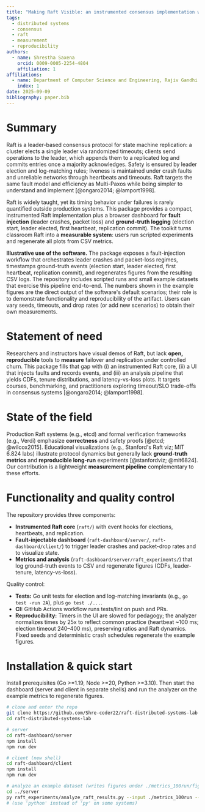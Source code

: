 ```yaml
---
title: "Making Raft Visible: an instrumented consensus implementation with a fault-injectable dashboard"
tags:
  - distributed systems
  - consensus
  - raft
  - measurement
  - reproducibility
authors:
  - name: Shrestha Saxena
    orcid: 0009-0005-2254-4804
    affiliation: 1
affiliations:
  - name: Department of Computer Science and Engineering, Rajiv Gandhi Institute of Petroleum Technology (RGIPT), Jais, Uttar Pradesh, India
    index: 1
date: 2025-09-09
bibliography: paper.bib
---
```


# Summary
Raft is a leader-based consensus protocol for state machine replication: a cluster elects a single leader via randomized timeouts; clients send operations to the leader, which appends them to a replicated log and commits entries once a majority acknowledges. Safety is ensured by leader election and log-matching rules; liveness is maintained under crash faults and unreliable networks through heartbeats and timeouts. Raft targets the same fault model and efficiency as Multi-Paxos while being simpler to understand and implement [@ongaro2014; @lamport1998].

Raft is widely taught, yet its timing behavior under failures is rarely quantified outside production systems. This package provides a compact, instrumented Raft implementation plus a browser dashboard for **fault injection** (leader crashes, packet loss) and **ground-truth logging** (election start, leader elected, first heartbeat, replication commit). The toolkit turns classroom Raft into a **measurable system**: users run scripted experiments and regenerate all plots from CSV metrics.

**Illustrative use of the software.** The package exposes a fault-injection workflow that orchestrates leader crashes and packet-loss regimes, timestamps ground-truth events (election start, leader elected, first heartbeat, replication commit), and regenerates figures from the resulting CSV logs. The repository includes scripted runs and small example datasets that exercise this pipeline end-to-end. The numbers shown in the example figures are the direct output of the software's default scenarios; their role is to demonstrate functionality and reproducibility of the artifact. Users can vary seeds, timeouts, and drop rates (or add new scenarios) to obtain their own measurements.

# Statement of need
Researchers and instructors have visual demos of Raft, but lack **open, reproducible** tools to **measure** failover and replication under controlled churn. This package fills that gap with (i) an instrumented Raft core, (ii) a UI that injects faults and records events, and (iii) an analysis pipeline that yields CDFs, tenure distributions, and latency-vs-loss plots. It targets courses, benchmarking, and practitioners exploring timeout/SLO trade-offs in consensus systems [@ongaro2014; @lamport1998].

# State of the field
Production Raft systems (e.g., etcd) and formal verification frameworks (e.g., Verdi) emphasize **correctness** and safety proofs [@etcd; @wilcox2015]. Educational visualizations (e.g., Stanford's Raft viz; MIT 6.824 labs) illustrate protocol dynamics but generally lack **ground-truth metrics** and **reproducible long-run** experiments [@stanfordviz; @mit6824]. Our contribution is a lightweight **measurement pipeline** complementary to these efforts.

# Functionality and quality control

The repository provides three components:

- **Instrumented Raft core** (`raft/`) with event hooks for elections, heartbeats, and replication.
- **Fault-injectable dashboard** (`raft-dashboard/server/`, `raft-dashboard/client/`) to trigger leader crashes and packet-drop rates and to visualize state.
- **Metrics and analysis** (`raft-dashboard/server/raft_experiments/`) that log ground-truth events to CSV and regenerate figures (CDFs, leader-tenure, latency-vs-loss).

Quality control:

- **Tests:** Go unit tests for election and log-matching invariants (e.g., `go test -run 2A`), plus `go test ./...`.
- **CI:** GitHub Actions workflow runs tests/lint on push and PRs.
- **Reproducibility:** Timers in the UI are slowed for pedagogy; the analyzer normalizes times by 25x to reflect common practice (heartbeat ~100 ms; election timeout 240–400 ms), preserving ratios and Raft dynamics. Fixed seeds and deterministic crash schedules regenerate the example figures.

# Installation & quick start

Install prerequisites (Go >=1.19, Node >=20, Python >=3.10). Then start the dashboard (server and client in separate shells) and run the analyzer on the example metrics to regenerate figures.

```bash
# clone and enter the repo
git clone https://github.com/Shre-coder22/raft-distributed-systems-lab
cd raft-distributed-systems-lab

# server
cd raft-dashboard/server
npm install
npm run dev

# client (new shell)
cd raft-dashboard/client
npm install
npm run dev

# analyze an example dataset (writes figures under ./metrics_100run/figures)
cd ../server
py raft_experiments/analyze_raft_results.py --input ./metrics_100run --out ./metrics_100run/figures
# (use 'python' instead of 'py' on some systems)